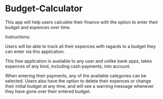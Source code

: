 # Budget-Calculator
This app will help users calculete their finance with the option to enter their budget and expences over time.

Instructions:

Users will be able to track all their expences with ragards to a budget they can enter via this application.

This free application is available to any user and unlike bank apps, takes expences of any kind, including cash payments, into account.

When entering their payments, any of the available categories can be selected. Users also have the option to delete their expences or change their initial budget at any time, and will see a warning message whenever they have gone over their entered budget.





